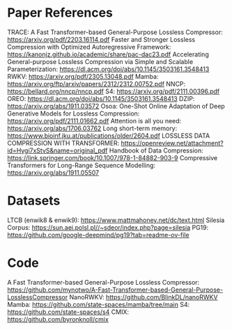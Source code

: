 # Paper References

TRACE: A Fast Transformer-based General-Purpose Lossless Compressor: https://arxiv.org/pdf/2203.16114.pdf
Faster and Stronger Lossless Compression with Optimized Autoregressive Framework: https://kanonjz.github.io/academic/share/pac-dac23.pdf
Accelerating General-purpose Lossless Compression via Simple and Scalable Parameterization: https://dl.acm.org/doi/abs/10.1145/3503161.3548413
RWKV: https://arxiv.org/pdf/2305.13048.pdf
Mamba: https://arxiv.org/ftp/arxiv/papers/2312/2312.00752.pdf
NNCP: https://bellard.org/nncp/nncp.pdf
S4: https://arxiv.org/pdf/2111.00396.pdf
OREO: https://dl.acm.org/doi/abs/10.1145/3503161.3548413
DZIP: https://arxiv.org/abs/1911.03572
Osoa: One-Shot Online Adaptation of Deep Generative Models for Lossless Compression: https://arxiv.org/pdf/2111.01662.pdf
Attention is all you need: https://arxiv.org/abs/1706.03762
Long short-term memory: https://www.bioinf.jku.at/publications/older/2604.pdf
LOSSLESS DATA COMPRESSION WITH TRANSFORMER: https://openreview.net/attachment?id=Hygi7xStvS&name=original_pdf
Handbook of Data Compression: https://link.springer.com/book/10.1007/978-1-84882-903-9 
Compressive Transformers for Long-Range Sequence Modelling: https://arxiv.org/abs/1911.05507

# Datasets

LTCB (enwik8 & enwik9): https://www.mattmahoney.net/dc/text.html
Silesia Corpus: https://sun.aei.polsl.pl//~sdeor/index.php?page=silesia
PG19: https://github.com/google-deepmind/pg19?tab=readme-ov-file

# Code

A Fast Transformer-based General-Purpose Lossless Compressor: https://github.com/mynotwo/A-Fast-Transformer-based-General-Purpose-LosslessCompressor
NanoRWKV: https://github.com/BlinkDL/nanoRWKV
Mamba: https://github.com/state-spaces/mamba/tree/main
S4: https://github.com/state-spaces/s4
CMIX: https://github.com/byronknoll/cmix


